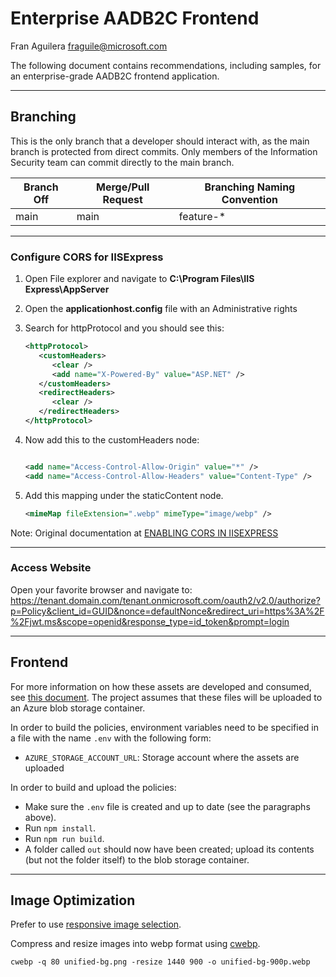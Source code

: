 # Enterprise AADB2C Frontend

Fran Aguilera
<fraguile@microsoft.com>

The following document contains recommendations, including samples, for an enterprise-grade AADB2C frontend application.

---

## Branching

This is the only branch that a developer should interact with, as the main branch is protected from direct commits. Only members of the Information Security team can commit directly to the main branch.

| Branch Off | Merge/Pull Request | Branching Naming Convention |
| ---------- | ------------------ | --------------------------- |
| main       | main               | feature-\*                  |

---

### Configure CORS for IISExpress

1. Open File explorer and navigate to **C:\Program Files\IIS Express\AppServer**
2. Open the **applicationhost.config** file with an Administrative rights
3. Search for httpProtocol and you should see this:

   ```xml
   <httpProtocol>
      <customHeaders>
         <clear />
         <add name="X-Powered-By" value="ASP.NET" />
      </customHeaders>
      <redirectHeaders>
         <clear />
      </redirectHeaders>
   </httpProtocol>
   ```

4. Now add this to the customHeaders node:

   ```xml

   <add name="Access-Control-Allow-Origin" value="*" />
   <add name="Access-Control-Allow-Headers" value="Content-Type" />

   ```

5. Add this mapping under the staticContent node.

   ```xml
   <mimeMap fileExtension=".webp" mimeType="image/webp" />
   ```

Note: Original documentation at [ENABLING CORS IN IISEXPRESS](https://blog.jonathanchannon.com/2013-09-16-enabling-cors-in-iisexpress/)

---

### Access Website

Open your favorite browser and navigate to:
https://tenant.domain.com/tenant.onmicrosoft.com/oauth2/v2.0/authorize?p=Policy&client_id=GUID&nonce=defaultNonce&redirect_uri=https%3A%2F%2Fjwt.ms&scope=openid&response_type=id_token&prompt=login

---

## Frontend

For more information on how these assets are developed and consumed, see [this document](https://docs.microsoft.com/en-us/azure/active-directory-b2c/customize-ui-with-html?pivots=b2c-custom-policy). The project assumes that these files will be uploaded to an Azure blob storage container.

In order to build the policies, environment variables need to be specified in a file with the name `.env` with the following form:

- `AZURE_STORAGE_ACCOUNT_URL`: Storage account where the assets are uploaded

In order to build and upload the policies:

- Make sure the `.env` file is created and up to date (see the paragraphs above).
- Run `npm install`.
- Run `npm run build`.
- A folder called `out` should now have been created; upload its contents (but not the folder itself) to the blob storage container.

---

## Image Optimization

Prefer to use [responsive image selection](https://developer.mozilla.org/en-US/docs/Learn/HTML/Multimedia_and_embedding/Responsive_images).

Compress and resize images into webp format using [cwebp](https://developers.google.com/speed/webp/docs/cwebp).

```shell
cwebp -q 80 unified-bg.png -resize 1440 900 -o unified-bg-900p.webp
```
